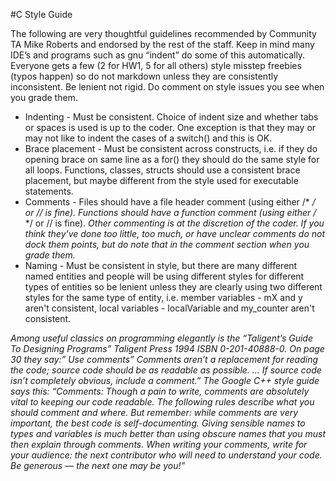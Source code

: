 #C Style Guide

The following are very thoughtful guidelines recommended by Community TA Mike Roberts and endorsed by the rest of the staff. Keep in mind many IDE’s and programs such as gnu “indent” do some of this automatically. Everyone gets a few (2 for HW1, 5 for all others) style misstep freebies (typos happen) so do not markdown unless they are consistently inconsistent. Be lenient not rigid. Do comment on style issues you see when you grade them.
- Indenting - Must be consistent. Choice of indent size and whether tabs or spaces is used is up to the coder. One exception is that they may or may not like to indent the cases of a switch() and this is OK.
- Brace placement - Must be consistent across constructs, i.e. if they do opening brace on same line as a for() they should do the same style for all loops. Functions, classes, structs should use a consistent brace placement, but maybe different from the style used for executable statements.
- Comments - Files should have a file header comment (using either /* */ or // is fine). Functions should have a function comment (using either /* */ or // is fine). 
*Other commenting is at the discretion of the coder. If you think they've done too little, too much, or have unclear comments do not dock them points, but do note that in the comment section when you grade them.*
 - Naming - Must be consistent in style, but there are many different named entities and people will be using different styles for different types of entities so be lenient unless they are clearly using two different styles for the same type of entity, i.e. member variables - mX and y aren't consistent, local variables - localVariable and my_counter aren't consistent.

*Among useful classics on programming elegantly is the “Taligent’s Guide To Designing Programs” Taligent Press 1994 ISBN 0-201-40888-0. On page 30 they say:” Use comments” Comments aren’t a replacement for reading the code; source code should be as readable as possible. … If source code isn’t completely obvious, include a comment.”*
*The Google C++ style guide says this: “Comments: Though a pain to write, comments are absolutely vital to keeping our code readable. The following rules describe what you should comment and where. But remember: while comments are very important, the best code is self-documenting. Giving sensible names to types and variables is much better than using obscure names that you must then explain through comments. When writing your comments, write for your audience: the next contributor who will need to understand your code. Be generous — the next one may be you!”*